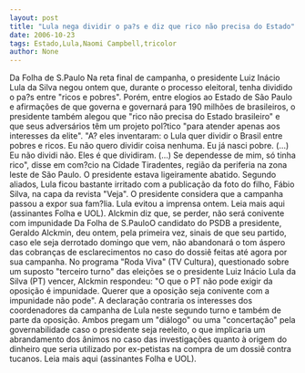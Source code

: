 ```yaml
---
layout: post
title: "Lula nega dividir o pa?s e diz que rico não precisa do Estado"
date: 2006-10-23
tags: Estado,Lula,Naomi Campbell,tricolor
author: None
---
```

Da Folha de S.Paulo
Na reta final de campanha, o presidente Luiz Inácio Lula da Silva negou ontem que, durante o processo eleitoral, tenha dividido o pa?s entre \"ricos e pobres\". 
Porém, entre elogios ao Estado de São Paulo e afirmações de que governa e governará para 190 milhões de brasileiros, o presidente também alegou que \"rico não precisa do Estado brasileiro\" e que seus adversários têm um projeto pol?tico \"para atender apenas aos interesses da elite\".
\"A? eles inventaram: o Lula quer dividir o Brasil entre pobres e ricos. Eu não quero dividir coisa nenhuma. Eu já nasci pobre. (...) Eu não dividi não. Eles é que dividiram. (...) Se dependesse de mim, só tinha rico\", disse em com?cio na Cidade Tiradentes, região da periferia na zona leste de São Paulo.
O presidente estava ligeiramente abatido. Segundo aliados, Lula ficou bastante irritado com a publicação da foto do filho, Fábio Silva, na capa da revista \"Veja\". O presidente considera que a campanha passou a expor sua fam?lia. Lula evitou a imprensa ontem.
Leia mais aqui (assinantes Folha e UOL).
Alckmin diz que, se perder, não será conivente com impunidade
Da Folha de S.PauloO candidato do PSDB a presidente, Geraldo Alckmin, deu ontem, pela primeira vez, sinais de que seu partido, caso ele seja derrotado domingo que vem, não abandonará o tom áspero das cobranças de esclarecimentos no caso do dossiê feitas até agora por sua campanha.
No programa \"Roda Viva\" (TV Cultura), questionado sobre um suposto \"terceiro turno\" das eleições se o presidente Luiz Inácio Lula da Silva (PT) vencer, Alckmin respondeu: \"O que o PT não pode exigir da oposição é impunidade. Querer que a oposição seja conivente com a impunidade não pode\".
A declaração contraria os interesses dos coordenadores da campanha de Lula neste segundo turno e também de parte da oposição. Ambos pregam um \"diálogo\" ou uma \"concertação\" pela governabilidade caso o presidente seja reeleito, o que implicaria um abrandamento dos ânimos no caso das investigações quanto à origem do dinheiro que seria utilizado por ex-petistas na compra de um dossiê contra tucanos.
Leia mais aqui (assinantes Folha e UOL). 